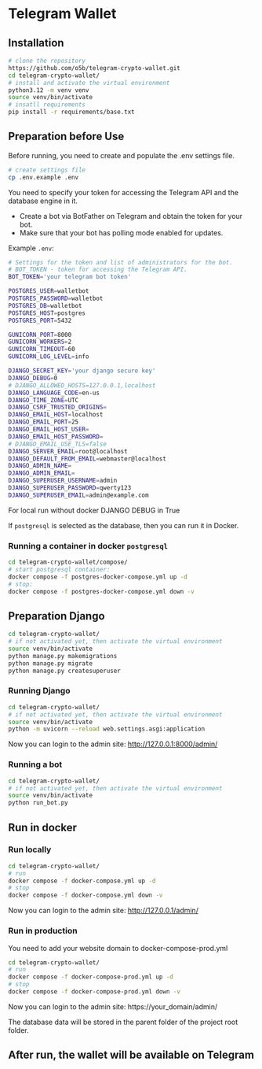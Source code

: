 # Telegram Wallet

## Installation

```bash
# clone the repository
https://github.com/o5b/telegram-crypto-wallet.git
cd telegram-crypto-wallet/
# install and activate the virtual environment
python3.12 -m venv venv
source venv/bin/activate
# insatll requirements
pip install -r requirements/base.txt
```

## Preparation before Use

Before running, you need to create and populate the .env settings file.

```bash
# create settings file
cp .env.example .env
```

You need to specify your token for accessing the Telegram API and the database engine in it.

- Create a bot via BotFather on Telegram and obtain the token for your bot.
- Make sure that your bot has polling mode enabled for updates.

Example `.env`:

```bash
# Settings for the token and list of administrators for the bot.
# BOT_TOKEN - token for accessing the Telegram API.
BOT_TOKEN='your telegram bot token'

POSTGRES_USER=walletbot
POSTGRES_PASSWORD=walletbot
POSTGRES_DB=walletbot
POSTGRES_HOST=postgres
POSTGRES_PORT=5432

GUNICORN_PORT=8000
GUNICORN_WORKERS=2
GUNICORN_TIMEOUT=60
GUNICORN_LOG_LEVEL=info

DJANGO_SECRET_KEY='your django secure key'
DJANGO_DEBUG=0
# DJANGO_ALLOWED_HOSTS=127.0.0.1,localhost
DJANGO_LANGUAGE_CODE=en-us
DJANGO_TIME_ZONE=UTC
DJANGO_CSRF_TRUSTED_ORIGINS=
DJANGO_EMAIL_HOST=localhost
DJANGO_EMAIL_PORT=25
DJANGO_EMAIL_HOST_USER=
DJANGO_EMAIL_HOST_PASSWORD=
# DJANGO_EMAIL_USE_TLS=false
DJANGO_SERVER_EMAIL=root@localhost
DJANGO_DEFAULT_FROM_EMAIL=webmaster@localhost
DJANGO_ADMIN_NAME=
DJANGO_ADMIN_EMAIL=
DJANGO_SUPERUSER_USERNAME=admin
DJANGO_SUPERUSER_PASSWORD=qwerty123
DJANGO_SUPERUSER_EMAIL=admin@example.com
```

For local run without docker DJANGO DEBUG in True

If `postgresql` is selected as the database, then you can run it in Docker.

### Running a container in docker `postgresql`

```bash
cd telegram-crypto-wallet/compose/
# start postgresql container:
docker compose -f postgres-docker-compose.yml up -d
# stop:
docker compose -f postgres-docker-compose.yml down -v
```

## Preparation Django

```bash
cd telegram-crypto-wallet/
# if not activated yet, then activate the virtual environment
source venv/bin/activate
python manage.py makemigrations
python manage.py migrate
python manage.py createsuperuser
```

### Running Django

```bash
cd telegram-crypto-wallet/
# if not activated yet, then activate the virtual environment
source venv/bin/activate
python -m uvicorn --reload web.settings.asgi:application
```

Now you can login to the admin site: http://127.0.0.1:8000/admin/

### Running a bot

```bash
cd telegram-crypto-wallet/
# if not activated yet, then activate the virtual environment
source venv/bin/activate
python run_bot.py
```

## Run in docker

### Run locally

```bash
cd telegram-crypto-wallet/
# run
docker compose -f docker-compose.yml up -d
# stop
docker compose -f docker-compose.yml down -v
```

Now you can login to the admin site: http://127.0.0.1/admin/

### Run in production

You need to add your website domain to docker-compose-prod.yml

```bash
cd telegram-crypto-wallet/
# run
docker compose -f docker-compose-prod.yml up -d
# stop
docker compose -f docker-compose-prod.yml down -v
```

Now you can login to the admin site: https://your_domain/admin/

The database data will be stored in the parent folder of the project root folder.


## After run, the wallet will be available on Telegram
